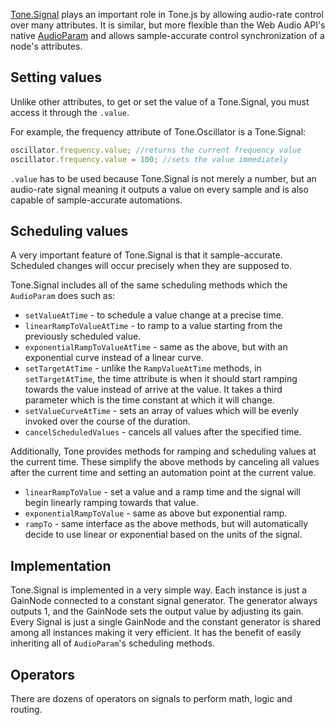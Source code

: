 [Tone.Signal](https://tonejs.github.io/docs/#Signal) plays an important role in Tone.js by allowing audio-rate control over many attributes. It is similar, but more flexible than the Web Audio API's native [AudioParam](http://webaudio.github.io/web-audio-api/#the-audioparam-interface) and allows sample-accurate control synchronization of a node's attributes.

## Setting values

Unlike other attributes, to get or set the value of a Tone.Signal, you must access it through the `.value`. 

For example, the frequency attribute of Tone.Oscillator is a Tone.Signal:

```javascript
oscillator.frequency.value; //returns the current frequency value
oscillator.frequency.value = 100; //sets the value immediately
```

`.value` has to be used because Tone.Signal is not merely a number, but an audio-rate signal meaning it outputs a value on every sample and is also capable of sample-accurate automations. 

## Scheduling values

A very important feature of Tone.Signal is that it sample-accurate. Scheduled changes will occur precisely when they are supposed to. 

Tone.Signal includes all of the same scheduling methods which the `AudioParam` does such as: 

* `setValueAtTime` - to schedule a value change at a precise time.
* `linearRampToValueAtTime` - to ramp to a value starting from the previously scheduled value. 
* `exponentialRampToValueAtTime` - same as the above, but with an exponential curve instead of a linear curve. 
* `setTargetAtTime` - unlike the `RampValueAtTime` methods, in `setTargetAtTime`, the time attribute is when it should start ramping towards the value instead of arrive at the value. It takes a third parameter which is the time constant at which it will change. 
* `setValueCurveAtTime` - sets an array of values which will be evenly invoked over the course of the duration. 
* `cancelScheduledValues` - cancels all values after the specified time. 

Additionally, Tone provides methods for ramping and scheduling values at the current time. These simplify the above methods by canceling all values after the current time and setting an automation point at the current value. 

* `linearRampToValue` - set a value and a ramp time and the signal will begin linearly ramping towards that value. 
* `exponentialRampToValue` - same as above but exponential ramp. 
* `rampTo` - same interface as the above methods, but will automatically decide to use linear or exponential based on the units of the signal. 

## Implementation

Tone.Signal is implemented in a very simple way. Each instance is just a GainNode connected to a constant signal generator. The generator always outputs 1, and the GainNode sets the output value by adjusting its gain. Every Signal is just a single GainNode and the constant generator is shared among all instances making it very efficient. It has the benefit of easily inheriting all of `AudioParam`'s scheduling methods. 

## Operators

There are dozens of operators on signals to perform math, logic and routing.  